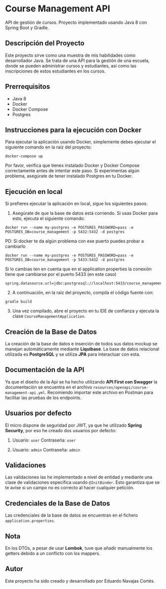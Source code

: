 # Course Management API

API de gestión de cursos. Proyecto implementado usando Java 8 con Spring Boot y Gradle.


## Descripción del Proyecto

Este proyecto sirve como una muestra de mis habilidades como desarrollador Java. Se trata de una API para la gestión de una escuela, donde se pueden administrar cursos y estudiantes, así como las inscripciones de estos estudiantes en los cursos.

## Prerrequisitos

- Java 8
- Docker
- Docker Compose
- Postgres

## Instrucciones para la ejecución con Docker

Para ejecutar la aplicación usando Docker, simplemente debes ejecutar el siguiente comando en la raíz del proyecto:

```
docker-compose up
```

Por favor, verifica que tienes instalado Docker y Docker Compose correctamente antes de intentar este paso. Si
experimentas algún problema, asegúrate de tener instalado Postgres en tu Docker.

## Ejecución en local

Si prefieres ejecutar la aplicación en local, sigue los siguientes pasos:

1. Asegúrate de que la base de datos está corriendo. Si usas Docker para esto, ejecuta el siguiente comando:

```
docker run --name my-postgres -e POSTGRES_PASSWORD=pass -e POSTGRES_DB=course_management -p 5432:5432 -d postgres
```

PD: Si docker te da algún problema con ese puerto puedes probar a cambiarlo

```
docker run --name my-postgres -e POSTGRES_PASSWORD=pass -e POSTGRES_DB=course_management -p 5433:5432 -d postgres
```

Si lo cambias ten en cuenta que en el application properties la conexión tiene que cambiarse por el puerto 5433 (en este caso)

```
spring.datasource.url=jdbc:postgresql://localhost:5433/course_management
```

2. A continuación, en la raíz del proyecto, compila el código fuente con:

```
gradle build
```

3. Una vez compilado, abre el proyecto en tu IDE de confianza y ejecuta la clase `CourseManagementApplication`.

## Creación de la Base de Datos

La creación de la base de datos e inserción de todos sus datos mockup se manejan automáticamente mediante **Liquibase**.  La base de datos relacional utilizada es **PostgreSQL** y se utiliza **JPA** para interactuar con esta.

## Documentación de la API

Ya que el diseño de la Api se ha hecho utilizando **API First con Swagger** la documentación se encuentra en el archivo `resources/openapi/course-management-api.yml`. Recomiendo importar
este archivo en Postman para facilitar las pruebas de los endpoints.

## Usuarios por defecto

El micro dispone de seguridad por JWT, ya que he utilizado **Spring Security**, por eso he creado dos usuarios por defecto:

1. Usuario: `user`
   Contraseña: `user`

2. Usuario: `admin`
   Contraseña: `admin`

## Validaciones

Las validaciones las he implementado a nivel de entidad y mediante una clase de validaciones específica usando `@InitBinder`. Esto garantiza
que se te avise si un campo no es correcto al hacer cualquier petición.

## Credenciales de la Base de Datos

Las credenciales de la base de datos se encuentran en el fichero `application.properties`.

## Nota

En los DTOs, a pesar de usar **Lombok**, tuve que añadir manualmente los getters debido a un conflicto con los mappers.

## Autor

Este proyecto ha sido creado y desarrollado por Eduardo Navajas Cortés.
